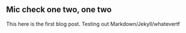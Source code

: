 ## Mic check one two, one two

This here is the first blog post. Testing out Markdown/Jekyll/whatevertf
